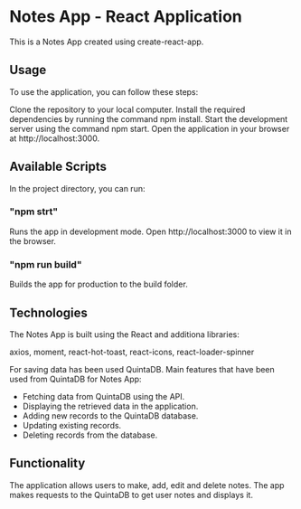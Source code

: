 # Notes App - React Application

This is a Notes App created using create-react-app.

## Usage

To use the application, you can follow these steps:

Clone the repository to your local computer.
Install the required dependencies by running the command npm install.
Start the development server using the command npm start.
Open the application in your browser at http://localhost:3000.

## Available Scripts

In the project directory, you can run:

### "npm strt"

Runs the app in development mode. Open http://localhost:3000 to view it in the browser.

### "npm run build"

Builds the app for production to the build folder.

## Technologies

The Notes App is built using the React and additiona libraries:

axios, moment, react-hot-toast, react-icons, react-loader-spinner

For saving data has been used QuintaDB.
Main features that have been used from QuintaDB for Notes App:

- Fetching data from QuintaDB using the API.
- Displaying the retrieved data in the application.
- Adding new records to the QuintaDB database.
- Updating existing records.
- Deleting records from the database.

## Functionality

The application allows users to make, add, edit and delete notes. The app makes requests to the QuintaDB to get user notes and displays it.
